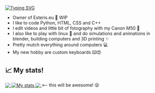 <a href="https://wrexik.xyz">
<img align="center" src="https://readme-typing-svg.demolab.com?font=Fira+Code&duration=2000&pause=1000&color=F72791&background=2F085D&center=true&repeat=false&width=435&lines=Hi%2C+I'm+Wrexik!" alt="Typing SVG" />
</a>

- Owner of Esteris.eu 🌙 WIP
- I like to code Python, HTML, CSS and C++
- I edit videos and little bit of fotography with my Canon M50 📸
- I also like to play with linux 🐧 and do simulations and animations in blender, building computers and 3D printing ✨
- Pretty mutch everything around computers 💻
- My new hobby are custom keyboards ⌨️😍

## &#x1f4c8; My stats!

<a href="https://github.com/wrexik/">
  <img align="center" src="https://github-readme-stats.vercel.app/api/top-langs/?username=wrexik&hide=java,html,tex&theme=radical&langs_count=3" />
</a>
<a href="https://github.com/wrexik/">
  <img align="center" src="https://github-readme-stats.vercel.app/api?username=wrexik&show_icons=true&line_height=27&count_private=true&theme=radical" alt="My stats" />
</a>

<a href="https://github.com/wrexik/gcodie">
  <img align="center" src="https://github-readme-stats.vercel.app/api/pin/?username=wrexik&repo=gcodie&theme=radical&" />
  <a><-- this will be awesome! 😜</a>
</a>
